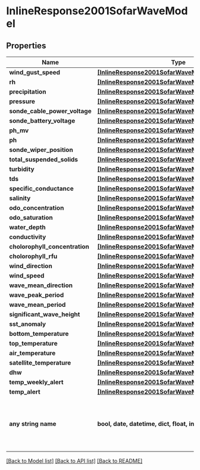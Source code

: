 # InlineResponse2001SofarWaveModel


## Properties
Name | Type | Description | Notes
------------ | ------------- | ------------- | -------------
**wind_gust_speed** | [**[InlineResponse2001SofarWaveModelWindGustSpeed]**](InlineResponse2001SofarWaveModelWindGustSpeed.md) |  | [optional] 
**rh** | [**[InlineResponse2001SofarWaveModelWindGustSpeed]**](InlineResponse2001SofarWaveModelWindGustSpeed.md) |  | [optional] 
**precipitation** | [**[InlineResponse2001SofarWaveModelWindGustSpeed]**](InlineResponse2001SofarWaveModelWindGustSpeed.md) |  | [optional] 
**pressure** | [**[InlineResponse2001SofarWaveModelWindGustSpeed]**](InlineResponse2001SofarWaveModelWindGustSpeed.md) |  | [optional] 
**sonde_cable_power_voltage** | [**[InlineResponse2001SofarWaveModelWindGustSpeed]**](InlineResponse2001SofarWaveModelWindGustSpeed.md) |  | [optional] 
**sonde_battery_voltage** | [**[InlineResponse2001SofarWaveModelWindGustSpeed]**](InlineResponse2001SofarWaveModelWindGustSpeed.md) |  | [optional] 
**ph_mv** | [**[InlineResponse2001SofarWaveModelWindGustSpeed]**](InlineResponse2001SofarWaveModelWindGustSpeed.md) |  | [optional] 
**ph** | [**[InlineResponse2001SofarWaveModelWindGustSpeed]**](InlineResponse2001SofarWaveModelWindGustSpeed.md) |  | [optional] 
**sonde_wiper_position** | [**[InlineResponse2001SofarWaveModelWindGustSpeed]**](InlineResponse2001SofarWaveModelWindGustSpeed.md) |  | [optional] 
**total_suspended_solids** | [**[InlineResponse2001SofarWaveModelWindGustSpeed]**](InlineResponse2001SofarWaveModelWindGustSpeed.md) |  | [optional] 
**turbidity** | [**[InlineResponse2001SofarWaveModelWindGustSpeed]**](InlineResponse2001SofarWaveModelWindGustSpeed.md) |  | [optional] 
**tds** | [**[InlineResponse2001SofarWaveModelWindGustSpeed]**](InlineResponse2001SofarWaveModelWindGustSpeed.md) |  | [optional] 
**specific_conductance** | [**[InlineResponse2001SofarWaveModelWindGustSpeed]**](InlineResponse2001SofarWaveModelWindGustSpeed.md) |  | [optional] 
**salinity** | [**[InlineResponse2001SofarWaveModelWindGustSpeed]**](InlineResponse2001SofarWaveModelWindGustSpeed.md) |  | [optional] 
**odo_concentration** | [**[InlineResponse2001SofarWaveModelWindGustSpeed]**](InlineResponse2001SofarWaveModelWindGustSpeed.md) |  | [optional] 
**odo_saturation** | [**[InlineResponse2001SofarWaveModelWindGustSpeed]**](InlineResponse2001SofarWaveModelWindGustSpeed.md) |  | [optional] 
**water_depth** | [**[InlineResponse2001SofarWaveModelWindGustSpeed]**](InlineResponse2001SofarWaveModelWindGustSpeed.md) |  | [optional] 
**conductivity** | [**[InlineResponse2001SofarWaveModelWindGustSpeed]**](InlineResponse2001SofarWaveModelWindGustSpeed.md) |  | [optional] 
**cholorophyll_concentration** | [**[InlineResponse2001SofarWaveModelWindGustSpeed]**](InlineResponse2001SofarWaveModelWindGustSpeed.md) |  | [optional] 
**cholorophyll_rfu** | [**[InlineResponse2001SofarWaveModelWindGustSpeed]**](InlineResponse2001SofarWaveModelWindGustSpeed.md) |  | [optional] 
**wind_direction** | [**[InlineResponse2001SofarWaveModelWindGustSpeed]**](InlineResponse2001SofarWaveModelWindGustSpeed.md) |  | [optional] 
**wind_speed** | [**[InlineResponse2001SofarWaveModelWindGustSpeed]**](InlineResponse2001SofarWaveModelWindGustSpeed.md) |  | [optional] 
**wave_mean_direction** | [**[InlineResponse2001SofarWaveModelWindGustSpeed]**](InlineResponse2001SofarWaveModelWindGustSpeed.md) |  | [optional] 
**wave_peak_period** | [**[InlineResponse2001SofarWaveModelWindGustSpeed]**](InlineResponse2001SofarWaveModelWindGustSpeed.md) |  | [optional] 
**wave_mean_period** | [**[InlineResponse2001SofarWaveModelWindGustSpeed]**](InlineResponse2001SofarWaveModelWindGustSpeed.md) |  | [optional] 
**significant_wave_height** | [**[InlineResponse2001SofarWaveModelWindGustSpeed]**](InlineResponse2001SofarWaveModelWindGustSpeed.md) |  | [optional] 
**sst_anomaly** | [**[InlineResponse2001SofarWaveModelWindGustSpeed]**](InlineResponse2001SofarWaveModelWindGustSpeed.md) |  | [optional] 
**bottom_temperature** | [**[InlineResponse2001SofarWaveModelWindGustSpeed]**](InlineResponse2001SofarWaveModelWindGustSpeed.md) |  | [optional] 
**top_temperature** | [**[InlineResponse2001SofarWaveModelWindGustSpeed]**](InlineResponse2001SofarWaveModelWindGustSpeed.md) |  | [optional] 
**air_temperature** | [**[InlineResponse2001SofarWaveModelWindGustSpeed]**](InlineResponse2001SofarWaveModelWindGustSpeed.md) |  | [optional] 
**satellite_temperature** | [**[InlineResponse2001SofarWaveModelWindGustSpeed]**](InlineResponse2001SofarWaveModelWindGustSpeed.md) |  | [optional] 
**dhw** | [**[InlineResponse2001SofarWaveModelWindGustSpeed]**](InlineResponse2001SofarWaveModelWindGustSpeed.md) |  | [optional] 
**temp_weekly_alert** | [**[InlineResponse2001SofarWaveModelWindGustSpeed]**](InlineResponse2001SofarWaveModelWindGustSpeed.md) |  | [optional] 
**temp_alert** | [**[InlineResponse2001SofarWaveModelWindGustSpeed]**](InlineResponse2001SofarWaveModelWindGustSpeed.md) |  | [optional] 
**any string name** | **bool, date, datetime, dict, float, int, list, str, none_type** | any string name can be used but the value must be the correct type | [optional]

[[Back to Model list]](../README.md#documentation-for-models) [[Back to API list]](../README.md#documentation-for-api-endpoints) [[Back to README]](../README.md)


